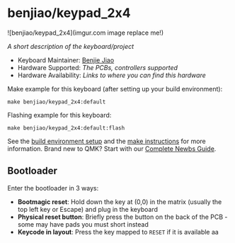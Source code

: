 # benjiao/keypad_2x4

![benjiao/keypad_2x4](imgur.com image replace me!)

*A short description of the keyboard/project*

* Keyboard Maintainer: [Benjie Jiao](https://github.com/benjiao)
* Hardware Supported: *The PCBs, controllers supported*
* Hardware Availability: *Links to where you can find this hardware*

Make example for this keyboard (after setting up your build environment):

    make benjiao/keypad_2x4:default

Flashing example for this keyboard:

    make benjiao/keypad_2x4:default:flash

See the [build environment setup](https://docs.qmk.fm/#/getting_started_build_tools) and the [make instructions](https://docs.qmk.fm/#/getting_started_make_guide) for more information. Brand new to QMK? Start with our [Complete Newbs Guide](https://docs.qmk.fm/#/newbs).

## Bootloader

Enter the bootloader in 3 ways:

* **Bootmagic reset**: Hold down the key at (0,0) in the matrix (usually the top left key or Escape) and plug in the keyboard
* **Physical reset button**: Briefly press the button on the back of the PCB - some may have pads you must short instead
* **Keycode in layout**: Press the key mapped to `RESET` if it is available
aa